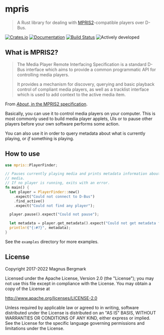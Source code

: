 # mpris

> A Rust library for dealing with [MPRIS2][mpris2]-compatible players over
> D-Bus.

[![Crates.io][crate-badge]][crate] [![Documentation][docs-badge]][docs] [![Build Status][ci-badge]][ci] ![Actively developed][maintenance-badge]

## What is MPRIS2?

> The Media Player Remote Interfacing Specification is a standard D-Bus
> interface which aims to provide a common programmatic API for controlling
> media players.
>
> It provides a mechanism for discovery, querying and basic playback control of
> compliant media players, as well as a tracklist interface which is used to
> add context to the active media item.

From [*About*, in the MPRIS2 specification][mpris-about].

Basically, you can use it to control media players on your computer. This is
most commonly used to build media player applets, UIs or to pause other players
before your own software performs some action.

You can also use it in order to query metadata about what is currently playing,
or *if* something is playing.

## How to use

```rust
use mpris::PlayerFinder;

// Pauses currently playing media and prints metadata information about that
// media.
// If no player is running, exits with an error.
fn main() {
  let player = PlayerFinder::new()
    .expect("Could not connect to D-Bus")
    .find_active()
    .expect("Could not find any player");

  player.pause().expect("Could not pause");

  let metadata = player.get_metadata().expect("Could not get metadata for player");
  println!("{:#?}", metadata);
}
```

See the `examples` directory for more examples.

## License

Copyright 2017-2022 Magnus Bergmark

Licensed under the Apache License, Version 2.0 (the "License");
you may not use this file except in compliance with the License.
You may obtain a copy of the License at

http://www.apache.org/licenses/LICENSE-2.0

Unless required by applicable law or agreed to in writing, software
distributed under the License is distributed on an "AS IS" BASIS,
WITHOUT WARRANTIES OR CONDITIONS OF ANY KIND, either express or implied.
See the License for the specific language governing permissions and
limitations under the License.

[mpris2]: https://specifications.freedesktop.org/mpris-spec/latest/
[mpris-about]: https://specifications.freedesktop.org/mpris-spec/latest/#About
[docs]: https://docs.rs/mpris/
[docs-badge]: https://docs.rs/mpris/badge.svg
[crate]: https://crates.io/crates/mpris
[crate-badge]: https://img.shields.io/crates/v/mpris.svg
[maintenance-badge]: https://img.shields.io/badge/maintenance-actively--developed-brightgreen.svg
[ci-badge]: https://travis-ci.org/Mange/mpris-rs.svg?branch=master
[ci]: https://travis-ci.org/Mange/mpris-rs
